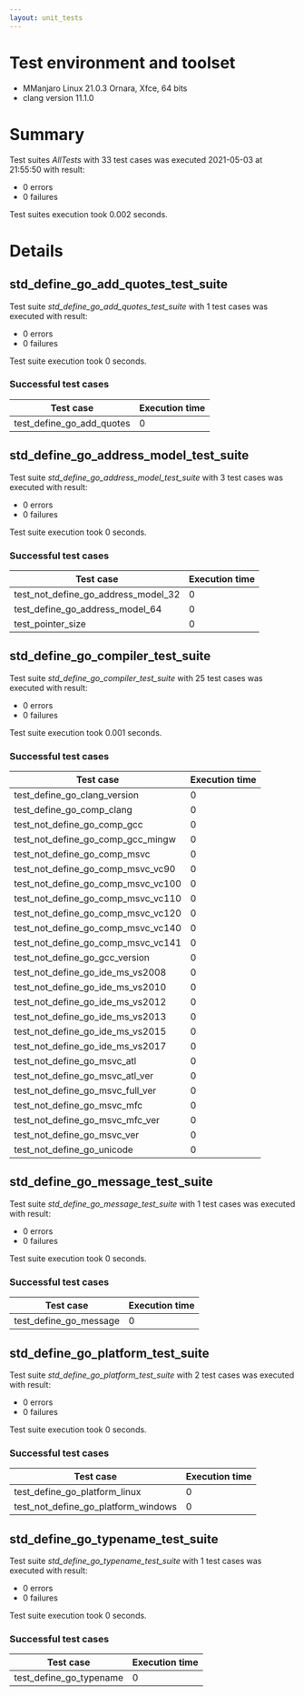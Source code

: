 ```yaml
---
layout: unit_tests
---
```


# Test environment and toolset 

* MManjaro Linux 21.0.3 Ornara, Xfce, 64 bits
* clang version 11.1.0

# Summary

Test suites *AllTests* with 33 test cases was executed 2021-05-03 at 21:55:50 with result:

* 0 errors
* 0 failures

Test suites execution took 0.002 seconds.

# Details

## std_define_go_add_quotes_test_suite

Test suite *std_define_go_add_quotes_test_suite* with 1 test cases was executed with result:

* 0 errors
* 0 failures

Test suite execution took 0 seconds.

### Successful test cases

Test case|Execution time
-|-
test_define_go_add_quotes | 0

## std_define_go_address_model_test_suite

Test suite *std_define_go_address_model_test_suite* with 3 test cases was executed with result:

* 0 errors
* 0 failures

Test suite execution took 0 seconds.

### Successful test cases

Test case|Execution time
-|-
test_not_define_go_address_model_32 | 0
test_define_go_address_model_64 | 0
test_pointer_size | 0

## std_define_go_compiler_test_suite

Test suite *std_define_go_compiler_test_suite* with 25 test cases was executed with result:

* 0 errors
* 0 failures

Test suite execution took 0.001 seconds.

### Successful test cases

Test case|Execution time
-|-
test_define_go_clang_version | 0
test_define_go_comp_clang | 0
test_not_define_go_comp_gcc | 0
test_not_define_go_comp_gcc_mingw | 0
test_not_define_go_comp_msvc | 0
test_not_define_go_comp_msvc_vc90 | 0
test_not_define_go_comp_msvc_vc100 | 0
test_not_define_go_comp_msvc_vc110 | 0
test_not_define_go_comp_msvc_vc120 | 0
test_not_define_go_comp_msvc_vc140 | 0
test_not_define_go_comp_msvc_vc141 | 0
test_not_define_go_gcc_version | 0
test_not_define_go_ide_ms_vs2008 | 0
test_not_define_go_ide_ms_vs2010 | 0
test_not_define_go_ide_ms_vs2012 | 0
test_not_define_go_ide_ms_vs2013 | 0
test_not_define_go_ide_ms_vs2015 | 0
test_not_define_go_ide_ms_vs2017 | 0
test_not_define_go_msvc_atl | 0
test_not_define_go_msvc_atl_ver | 0
test_not_define_go_msvc_full_ver | 0
test_not_define_go_msvc_mfc | 0
test_not_define_go_msvc_mfc_ver | 0
test_not_define_go_msvc_ver | 0
test_not_define_go_unicode | 0

## std_define_go_message_test_suite

Test suite *std_define_go_message_test_suite* with 1 test cases was executed with result:

* 0 errors
* 0 failures

Test suite execution took 0 seconds.

### Successful test cases

Test case|Execution time
-|-
test_define_go_message | 0

## std_define_go_platform_test_suite

Test suite *std_define_go_platform_test_suite* with 2 test cases was executed with result:

* 0 errors
* 0 failures

Test suite execution took 0 seconds.

### Successful test cases

Test case|Execution time
-|-
test_define_go_platform_linux | 0
test_not_define_go_platform_windows | 0

## std_define_go_typename_test_suite

Test suite *std_define_go_typename_test_suite* with 1 test cases was executed with result:

* 0 errors
* 0 failures

Test suite execution took 0 seconds.

### Successful test cases

Test case|Execution time
-|-
test_define_go_typename | 0

